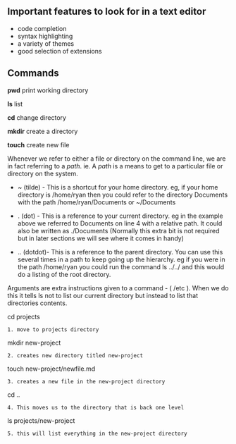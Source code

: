 ## Important features to look for in a text editor

  - code completion
  - syntax highlighting
  - a variety of themes
  - good selection of extensions

## Commands

**pwd** print working directory

**ls** list

**cd** change directory

**mkdir** create a directory

**touch** create new file

Whenever we refer to either a file or directory on the command line, we are in fact referring to a *path*. ie. A *path* is a means to get to a particular file or directory on the system.
  
+  ~ (tilde) - This is a shortcut for your home directory. eg, if your home directory is /home/ryan then you could refer to the directory Documents with the path /home/ryan/Documents or ~/Documents

+ . (dot) - This is a reference to your current directory. eg in the example above we referred to Documents on line 4 with a relative path. It could also be written as ./Documents (Normally this extra bit is not required but in later sections we will see where it comes in handy)

+ .. (dotdot)- This is a reference to the parent directory. You can use this several times in a path to keep going up the hierarchy. eg if you were in the path /home/ryan you could run the command ls ../../ and this would do a listing of the root directory.

Arguments are extra instructions given to a command
    -  ( /etc ). When we do this it tells ls not to list our current directory but instead to list that directories contents.

cd projects 
    
    1. move to projects directory

mkdir new-project
   
    2. creates new directory titled new-project

touch new-project/newfile.md
   
    3. creates a new file in the new-project directory

cd ..
    
    4. This moves us to the directory that is back one level

ls projects/new-project
   
    5. this will list everything in the new-project directory

